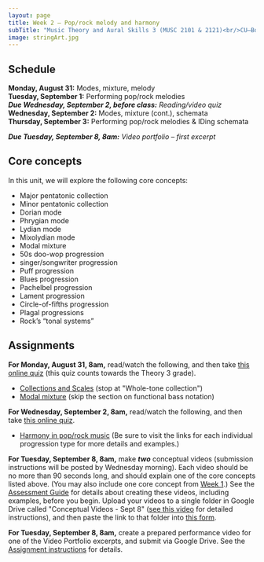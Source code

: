 ```yaml
---
layout: page
title: Week 2 – Pop/rock melody and harmony
subTitle: "Music Theory and Aural Skills 3 (MUSC 2101 & 2121)<br/>CU–Boulder, Fall 2015<br/>Kris Shaffer, Ph.D. – coordinator"
image: stringArt.jpg
---
```


## Schedule

**Monday, August 31:** Modes, mixture, melody  
**Tuesday, September 1:** Performing pop/rock melodies  
***Due Wednesday, September 2, before class:*** *Reading/video quiz*  
**Wednesday, September 2:** Modes, mixture (cont.), schemata  
**Thursday, September 3:** Performing pop/rock melodies & IDing schemata

***Due Tuesday, September 8, 8am:*** *Video portfolio – first excerpt*

## Core concepts

In this unit, we will explore the following core concepts:

- Major pentatonic collection  
- Minor pentatonic collection  
- Dorian mode  
- Phrygian mode  
- Lydian mode  
- Mixolydian mode  
- Modal mixture  
- 50s doo-wop progression  
- singer/songwriter progression  
- Puff progression  
- Blues progression  
- Pachelbel progression  
- Lament progression  
- Circle-of-fifths progression  
- Plagal progressions  
- Rock’s “tonal systems”  


## Assignments

**For Monday, August 31, 8am,** read/watch the following, and then take [this online quiz](https://docs.google.com/forms/d/12c1knWr04MuT2ANPvOYBnWLp-_RWPym6czQqNVmm-OI/viewform?usp=send_form) (this quiz counts towards the Theory 3 grade).

- [Collections and Scales](http://openmusictheory.com/scales2.html) (stop at "Whole-tone collection")  
- [Modal mixture](http://openmusictheory.com/modalMixture.html) (skip the section on functional bass notation)  

**For Wednesday, September 2, 8am,** read/watch the following, and then take [this online quiz](https://docs.google.com/forms/d/17DyHqXTCYJKKeU7DkpDQ5gW3BCeKh46X4dNvK6mH8ME/viewform?usp=send_form).

- [Harmony in pop/rock music](http://openmusictheory.com/popRockHarmony.html) (Be sure to visit the links for each individual progression type for more details and examples.)  

**For Tuesday, September 8, 8am,** make ***two*** conceptual videos (submission instructions will be posted by Wednesday morning). Each video should be no more than 90 seconds long, and should explain one of the core concepts listed above. (You may also include one core concept from [Week 1](/week1/).) See the [Assessment Guide](/assessments/) for details about creating these videos, including examples, before you begin. Upload your videos to a single folder in Google Drive called "Conceptual Videos - Sept 8" ([see this video](https://vimeo.com/138322605) for detailed instructions), and then paste the link to that folder into [this form](https://docs.google.com/forms/d/1fbXT182ZYEcJuOKvludIlZxTtQ5B0S7xfkZplNY61ag/viewform?usp=send_form).

**For Tuesday, September 8, 8am,** create a prepared performance video for one of the Video Portfolio excerpts, and submit via Google Drive. See the [Assignment instructions](/popRockVideoPortfolio/) for details.

